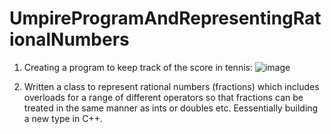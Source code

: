 # UmpireProgramAndRepresentingRationalNumbers

1) Creating a program to keep track of the score in tennis: 
![image](https://github.com/geobrignell/UmpireProgramAndRepresentingRationalNumbers/assets/89096835/f3843016-4829-47a0-9723-ceca08f499d4)


2) Written a class to represent rational numbers (fractions) which includes overloads for a range of different operators so that fractions can be treated in the same manner as ints or doubles etc. Eessentially building a new type in C++.
